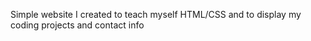 Simple website I created to teach myself HTML/CSS and to display my coding projects and contact info

